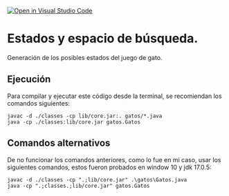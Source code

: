 [![Open in Visual Studio Code](https://classroom.github.com/assets/open-in-vscode-c66648af7eb3fe8bc4f294546bfd86ef473780cde1dea487d3c4ff354943c9ae.svg)](https://classroom.github.com/online_ide?assignment_repo_id=10157397&assignment_repo_type=AssignmentRepo)
# Estados y espacio de búsqueda.

Generación de los posibles estados del juego de gato.

## Ejecución
Para compilar y ejecutar este código desde la terminal, se recomiendan los comandos siguientes:

```
javac -d ./classes -cp lib/core.jar:. gatos/*.java
java -cp ./classes:lib/core.jar gatos.Gatos
```
## Comandos alternativos
De no funcionar los comandos anteriores, como lo fue en mi caso, usar los siguientes comandos, estos fueron probados
en window 10 y jdk 17.0.5:

```
javac -d ./classes -cp ".;lib/core.jar" .\gatos\Gatos.java
java -cp ".;classes.;lib/core.jar" gatos.Gatos
``` 

